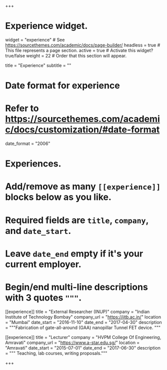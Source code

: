 +++
# Experience widget.
widget = "experience"  # See https://sourcethemes.com/academic/docs/page-builder/
headless = true  # This file represents a page section.
active = true  # Activate this widget? true/false
weight = 22  # Order that this section will appear.

title = "Experience"
subtitle = ""

# Date format for experience
#   Refer to https://sourcethemes.com/academic/docs/customization/#date-format
date_format = "2006"

# Experiences.
#   Add/remove as many `[[experience]]` blocks below as you like.
#   Required fields are `title`, `company`, and `date_start`.
#   Leave `date_end` empty if it's your current employer.
#   Begin/end multi-line descriptions with 3 quotes `"""`.
[[experience]]
  title = "External Researcher (INUP)"
  company = "Indian Institute of Technology Bombay"
  company_url = "https://iitb.ac.in/"
  location = "Mumbai"
  date_start = "2016-11-10"
  date_end = "2017-04-30"
  description = """Fabrication of gate-all-around (GAA) nanopillar Tunnel FET device. """

[[experience]]
  title = "Lecturer"
  company = "HVPM College Of Engineering, Amravati"
  company_url = "https://www.a-star.edu.sg/"
  location = "Amravati"
  date_start = "2015-07-01"
  date_end = "2017-06-30"
  description = """ Teaching, lab courses, writing proposals."""



+++
